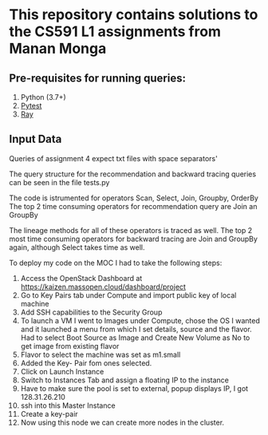 # This repository contains solutions to the CS591 L1 assignments from Manan Monga

## Pre-requisites for running queries:

1. Python (3.7+)
2. [Pytest](https://docs.pytest.org/en/stable/)
3. [Ray](https://ray.io)

## Input Data

Queries of assignment 4 expect txt files with space separators'

The query structure for the recommendation and backward tracing queries can be seen in the file tests.py

The code is istrumented for operators Scan, Select, Join, Groupby, OrderBy
The top 2 time consuming operators for recommendation query are Join an GroupBy

The lineage methods for all of these operators is traced as well. 
The top 2 most time consuming operators for backward tracing are Join and GroupBy again, although Select takes time as well.


To deploy my code on the MOC I had to take the following steps:
1. Access the OpenStack Dashboard at https://kaizen.massopen.cloud/dashboard/project
2. Go to Key Pairs tab under Compute and import public key of local machine
3. Add SSH capabilities to the Security Group
4. To launch a VM I went to Images under Compute, chose the OS I wanted and it launched a menu from which I set details, source and the flavor. Had to select Boot Source as Image and Create New Volume as No to get image from existing flavor
5. Flavor to select the machine was set as m1.small
6. Added the Key- Pair fom ones selected.
7. Click on Launch Instance
8. Switch to Instances Tab and assign a floating IP to the instance
9. Have to make sure the pool is set to external, popup displays IP, I got 128.31.26.210
10. ssh into this Master Instance 
11. Create a key-pair
12. Now using this node we can create more nodes in the cluster.

